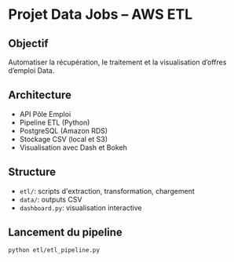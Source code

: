 # Projet Data Jobs – AWS ETL

## Objectif
Automatiser la récupération, le traitement et la visualisation d’offres d’emploi Data.

## Architecture
- API Pôle Emploi
- Pipeline ETL (Python)
- PostgreSQL (Amazon RDS)
- Stockage CSV (local et S3)
- Visualisation avec Dash et Bokeh

## Structure
- `etl/`: scripts d'extraction, transformation, chargement
- `data/`: outputs CSV
- `dashboard.py`: visualisation interactive

## Lancement du pipeline
```bash
python etl/etl_pipeline.py
